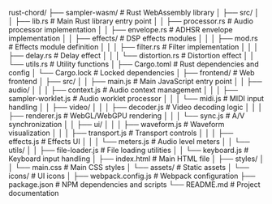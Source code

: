 rust-chord/
├── sampler-wasm/               # Rust WebAssembly library
│   ├── src/
│   │   ├── lib.rs              # Main Rust library entry point
│   │   ├── processor.rs        # Audio processor implementation
│   │   ├── envelope.rs         # ADHSR envelope implementation
│   │   ├── effects/            # DSP effects modules
│   │   │   ├── mod.rs          # Effects module definition
│   │   │   ├── filter.rs       # Filter implementation
│   │   │   ├── delay.rs        # Delay effect
│   │   │   └── distortion.rs   # Distortion effect
│   │   └── utils.rs            # Utility functions
│   ├── Cargo.toml              # Rust dependencies and config
│   └── Cargo.lock              # Locked dependencies
│
├── frontend/                   # Web frontend
│   ├── src/
│   │   ├── main.js             # Main JavaScript entry point
│   │   ├── audio/
│   │   │   ├── context.js      # Audio context management
│   │   │   ├── sampler-worklet.js  # Audio worklet processor
│   │   │   └── midi.js         # MIDI input handling
│   │   ├── video/
│   │   │   ├── decoder.js      # Video decoding logic
│   │   │   ├── renderer.js     # WebGL/WebGPU rendering
│   │   │   └── sync.js         # A/V synchronization
│   │   ├── ui/
│   │   │   ├── waveform.js     # Waveform visualization
│   │   │   ├── transport.js    # Transport controls
│   │   │   ├── effects.js      # Effects UI
│   │   │   └── meters.js       # Audio level meters
│   │   └── utils/
│   │       ├── file-loader.js  # File loading utilities
│   │       └── keyboard.js     # Keyboard input handling
│   ├── index.html              # Main HTML file
│   ├── styles/
│   │   └── main.css            # Main CSS styles
│   └── assets/                 # Static assets
│       └── icons/              # UI icons
│
├── webpack.config.js           # Webpack configuration
├── package.json                # NPM dependencies and scripts
└── README.md                   # Project documentation
